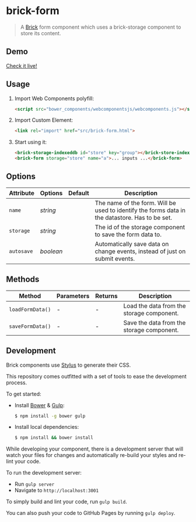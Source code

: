 # brick-form

> A [Brick](https://github.com/mozbrick/brick/) form component which uses a brick-storage component to store its content.

## Demo

[Check it live!](http://mozbrick.github.io/brick-form)

## Usage

1. Import Web Components polyfill:

    ```html
    <script src="bower_components/webcomponentsjs/webcomponents.js"></script>
    ```

2. Import Custom Element:

    ```html
    <link rel="import" href="src/brick-form.html">
    ```

3. Start using it:

    ```html
    <brick-storage-indexeddb id="store" key="group"></brick-store-indexeddb>
    <brick-form storage="store" name="a">... inputs ...</brick-form>
    ```

## Options

Attribute     | Options     | Default      | Description
---           | ---         | ---          | ---
`name`        | *string*    |              | The name of the form. Will be used  to identify the forms data in the datastore. Has to be set.
`storage`     | *string*    |              | The id of the storage component to save the form data to.
`autosave`    | *boolean*   |              | Automatically save data on change events, instead of just on submit events.

## Methods

Method            | Parameters   | Returns     | Description
---               | ---          | ---         | ---
`loadFormData()`  | -            | -           | Load the data from the storage component.
`saveFormData()`  | -            | -           | Save the data from the storage component.

## Development

Brick components use [Stylus](http://learnboost.github.com/stylus/) to generate their CSS.

This repository comes outfitted with a set of tools to ease the development process.

To get started:

* Install [Bower](http://bower.io/) & [Gulp](http://gulpjs.com/):

    ```sh
    $ npm install -g bower gulp
    ```

* Install local dependencies:

    ```sh
    $ npm install && bower install
    ```

While developing your component, there is a development server that will watch your files for changes and automatically re-build your styles and re-lint your code.

To run the development server:

* Run `gulp server`
* Navigate to `http://localhost:3001`

To simply build and lint your code, run `gulp build`.

You can also push your code to GitHub Pages by running `gulp deploy`.
